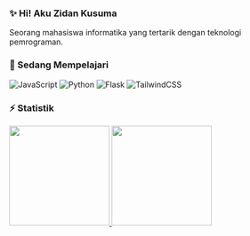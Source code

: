 ### ✨ Hi! Aku Zidan Kusuma
Seorang mahasiswa informatika yang tertarik dengan teknologi pemrograman.

### 🌱 Sedang Mempelajari
![JavaScript](https://img.shields.io/badge/javascript-%23323330.svg?style=for-the-badge&logo=javascript&logoColor=%23F7DF1E) ![Python](https://img.shields.io/badge/python-3670A0?style=for-the-badge&logo=python&logoColor=ffdd54) ![Flask](https://img.shields.io/badge/flask-%23000.svg?style=for-the-badge&logo=flask&logoColor=white) ![TailwindCSS](https://img.shields.io/badge/tailwindcss-%2338B2AC.svg?style=for-the-badge&logo=tailwind-css&logoColor=white)

### ⚡ Statistik  
<p align="left">
<a href="https://github.com/zidankusumafirdaus">
  <img height="180em" src="https://github-readme-stats.vercel.app/api?username=zidankusumafirdaus&theme=dark&hide_border=false&include_all_commits=true&count_private=false"/>
  <img height="180em" src="https://github-readme-stats.vercel.app/api/top-langs/?username=zidankusumafirdaus&theme=dark&hide_border=false&include_all_commits=true&count_private=false&layout=compact"/>
</a>
</p>
